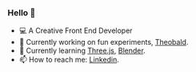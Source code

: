 ### Hello 👋

- 💻 A Creative Front End Developer
- 🔭 Currently working on fun experiments, [Theobald](https://github.com/benoitdelorme/theobald).
- 🌱 Currently learning [Three.js](https://threejs.org/), [Blender](https://www.blender.org/).
- 📫 How to reach me: [Linkedin](https://www.linkedin.com/in/bdelorme/).
